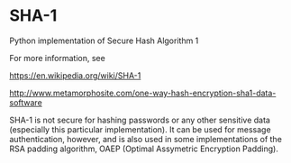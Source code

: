 # SHA-1
Python implementation of Secure Hash Algorithm 1

For more information, see

https://en.wikipedia.org/wiki/SHA-1

http://www.metamorphosite.com/one-way-hash-encryption-sha1-data-software


SHA-1 is not secure for hashing passwords or any other sensitive data (especially this particular implementation).  It can be used for message authentication, however, and is also used in some implementations of the RSA padding algorithm, OAEP (Optimal Assymetric Encryption Padding).
